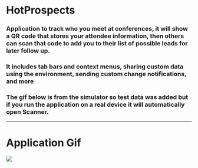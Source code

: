 # HotProspects

### Application to track who you meet at conferences, it will show a QR code that stores your attendee information, then others can scan that code to add you to their list of possible leads for later follow up.

### It includes tab bars and context menus, sharing custom data using the environment, sending custom change notifications, and more

### The gif below is from the simulator so test data was added but if you run the application on a real device it will automatically open Scanner.

---

# Application Gif

![](HotProspects0.gif)
